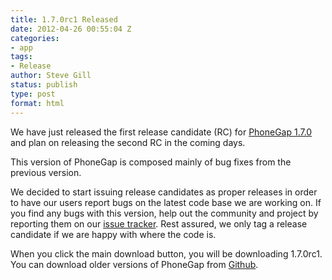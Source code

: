 ```yaml
---
title: 1.7.0rc1 Released
date: 2012-04-26 00:55:04 Z
categories:
- app
tags:
- Release
author: Steve Gill
status: publish
type: post
format: html
---
```


We have just released the first release candidate (RC) for [PhoneGap 1.7.0](https://phonegap.com/download) and plan on releasing the second RC in the coming days.

This version of PhoneGap is composed mainly of bug fixes from the previous version.

We decided to start issuing release candidates as proper releases in order to have our users report bugs on the latest code base we are working on. If you find any bugs with this version, help out the community and project by reporting them on our [issue tracker](https://issues.apache.org/jira/browse/CB). Rest assured, we only tag a release candidate if we are happy with where the code is.

When you click the main download button, you will be downloading 1.7.0rc1\. You can download older versions of PhoneGap from [Github](https://github.com/phonegap/phonegap/tags).
